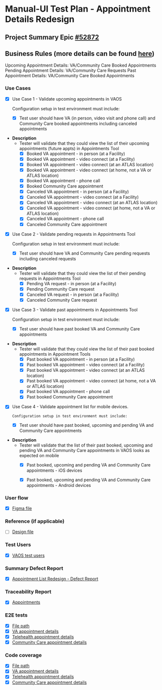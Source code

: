# Manual-UI Test Plan - Appointment Details Redesign 

## Project Summary Epic [#52872](https://app.zenhub.com/workspaces/appointments-team-603fdef281af6500110a1691/issues/gh/department-of-veterans-affairs/va.gov-team/52872) 


## Business Rules (more details can be found [here](https://github.com/department-of-veterans-affairs/va.gov-team/blob/master/products/health-care/appointments/va-online-scheduling/engineering/vaos_business_rules.md#appointments-list))
Upcoming Appointment Details: VA/Community Care Booked Appointments
Pending Appointment Details: VA/Community Care Requests
Past Appointment Details: VA/Community Care Booked Appointments


### Use Cases
 
- [X] Use Case 1 - Validate upcoming appointments in VAOS 

     Configuration setup in test environment must include: 
  - [X] Test user should have VA (in person, video visit and phone call) and Community Care booked appointments including canceled appointments

* **Description**
  - Tester will validate that they could view the list of their upcoming appointments (future appts) in Appointments Tool 
    - [X] Booked VA appointment - in person (at a Facility) 
    - [X] Booked VA appointment - video connect (at a Facility) 
    - [X] Booked VA appointment - video connect (at an ATLAS location) 
    - [X] Booked VA appointment - video connect (at home, not a VA or ATLAS location) 
    - [X] Booked VA appointment - phone call 
    - [X] Booked Community Care appointment
    - [X] Canceled VA appointment - in person (at a Facility) 
    - [X] Canceled VA appointment - video connect (at a Facility) 
    - [X] Canceled VA appointment - video connect (at an ATLAS location) 
    - [X] Canceled VA appointment - video connect (at home, not a VA or ATLAS location) 
    - [X] Canceled VA appointment - phone call 
    - [X] Canceled Community Care appointment

- [X] Use Case 2 - Validate pending requests in Appointments Tool 

     Configuration setup in test environment must include: 
  - [X] Test user should have VA and Community Care pending requests including canceled requests

* **Description**
  - Tester will validate that they could view the list of their pending requests in Appointments Tool 
    - [X] Pending VA request - in person (at a Facility) 
    - [X] Pending Community Care request
    - [X] Canceled VA request - in person (at a Facility) 
    - [X] Canceled Community Care request

- [X] Use Case 3 - Validate past appointments in Appointments Tool

     Configuration setup in test environment must include: 
  - [X] Test user should have past booked VA and Community Care appointments 

* **Description**
  - Tester will validate that they could view the list of their past booked appointments in Appointment Tools 
    - [X] Past booked VA appointment - in person (at a Facility) 
    - [X] Past booked VA appointment - video connect (at a Facility) 
    - [X] Past booked VA appointment - video connect (at an ATLAS location) 
    - [X] Past booked VA appointment - video connect (at home, not a VA or ATLAS location) 
    - [X] Past booked VA appointment - phone call 
    - [X] Past booked Community Care appointment
    
- [X] Use Case 4 - Validate appointment list for mobile devices.
      
      Configuration setup in test environment must include: 
  - [X] Test user should have past booked, upcoming and pending VA and Community Care appointments

* **Description**
  - Tester will validate that the list of their past booked, upcoming and pending VA and Community Care appointments in VAOS looks as expected on mobile
    - [X] Past booked, upcoming and pending VA and Community Care appointments - iOS devices
    - [X] Past booked, upcoming and pending VA and Community Care appointments - Android devices
 

### User flow
- [X] [Figma file](https://www.figma.com/file/xRs9s6QWoBPRhpdYCGc3cV/User-Flow?node-id=0%3A1&t=YhZr2QXznYwJ72lf-0) 

### Reference (if applicable) 
- [ ] [Design file]()

### Test Users 
- [X] [VAOS test users](https://github.com/department-of-veterans-affairs/va.gov-team-sensitive/blob/master/Administrative/vagov-users/staging-test-accounts-vaos.md)

### Summary Defect Report
- [X] [Appointment List Redesign - Defect Report](https://github.com/department-of-veterans-affairs/va.gov-team/blob/master/products/health-care/appointments/va-online-scheduling/initiatives/appointment-details-redesign/appontment-details-redesign-defects.md)

### Traceability Report 
- [X] [Appointments](https://department-of-veterans-affairs.github.io/veteran-facing-services-tools/frontend-support-dashboard/unit-test-coverage-report/)

### E2E tests 
- [X] [File path](https://github.com/department-of-veterans-affairs/vets-website/tree/main/src/applications/vaos/tests/e2e/workflows/appointment-list-workflow)
- [X] [VA appointment details](https://github.com/department-of-veterans-affairs/vets-website/blob/main/src/applications/vaos/appointment-list/components/ConfirmedAppointmentDetailsPage/DetailsVA.util.jsx)
- [X] [Telehealth appointment details](https://github.com/department-of-veterans-affairs/vets-website/blob/main/src/applications/vaos/appointment-list/components/ConfirmedAppointmentDetailsPage/DetailsVideo.jsx)
- [X] [Community Care appointment details](https://github.com/department-of-veterans-affairs/vets-website/blob/main/src/applications/vaos/appointment-list/components/ConfirmedAppointmentDetailsPage/DetailsCC.jsx)

### Code coverage
- [X] [File path](https://github.com/department-of-veterans-affairs/vets-website/tree/main/src/applications/vaos/tests/e2e/workflows/appointment-list-workflow)
- [X] [VA appointment details](https://github.com/department-of-veterans-affairs/vets-website/blob/main/src/applications/vaos/appointment-list/components/ConfirmedAppointmentDetailsPage/DetailsVA.util.jsx)
- [X] [Telehealth appointment details](https://github.com/department-of-veterans-affairs/vets-website/blob/main/src/applications/vaos/appointment-list/components/ConfirmedAppointmentDetailsPage/DetailsVideo.jsx)
- [X] [Community Care appointment details](https://github.com/department-of-veterans-affairs/vets-website/blob/main/src/applications/vaos/appointment-list/components/ConfirmedAppointmentDetailsPage/DetailsCC.jsx)
